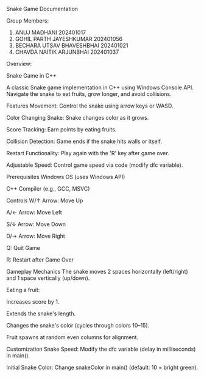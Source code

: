 Snake Game Documentation

Group Members:
1. ANUJ MADHANI                202401017
2. GOHIL PARTH JAYESHKUMAR     202401056
3. BECHARA UTSAV BHAVESHBHAI   202401021
4. CHAVDA NAITIK ARJUNBHAI     202401037

Overview:

Snake Game in C++


A classic Snake game implementation in C++ using Windows Console API. Navigate the snake to eat fruits, grow longer, and avoid collisions.

Features
Movement: Control the snake using arrow keys or WASD.

Color Changing Snake: Snake changes color as it grows.

Score Tracking: Earn points by eating fruits.

Collision Detection: Game ends if the snake hits walls or itself.

Restart Functionality: Play again with the 'R' key after game over.

Adjustable Speed: Control game speed via code (modify dfc variable).

Prerequisites
Windows OS (uses Windows API)

C++ Compiler (e.g., GCC, MSVC)

Controls
W/↑ Arrow: Move Up

A/← Arrow: Move Left

S/↓ Arrow: Move Down

D/→ Arrow: Move Right

Q: Quit Game

R: Restart after Game Over

Gameplay Mechanics
The snake moves 2 spaces horizontally (left/right) and 1 space vertically (up/down).

Eating a fruit:

Increases score by 1.

Extends the snake's length.

Changes the snake's color (cycles through colors 10–15).

Fruit spawns at random even columns for alignment.

Customization
Snake Speed: Modify the dfc variable (delay in milliseconds) in main().

Initial Snake Color: Change snakeColor in main() (default: 10 = bright green).
